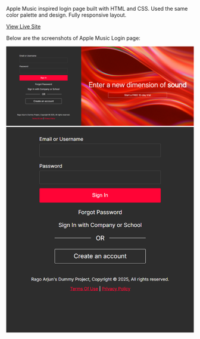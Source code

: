 Apple Music inspired login page built with HTML and CSS. Used the same color palette and design. Fully responsive layout. 

[View Live Site](https://ragoarjun.github.io/applemusic-login-clone/)

Below are the screenshots of Apple Music Login page:

![Login](https://github.com/ragoarjun/applemusic-login-clone/blob/36b4d2f8e43a5c02339b404bfbddfc238c69266c/output/apple-music-1.png)
![Mobile Login](https://github.com/ragoarjun/applemusic-login-clone/blob/36b4d2f8e43a5c02339b404bfbddfc238c69266c/output/apple-music-2.png)
